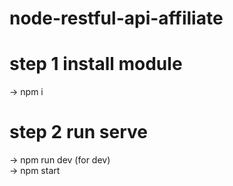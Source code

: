 ﻿# node-restful-api-affiliate
 
 # step 1 install module
   -> npm i

 # step 2 run serve
  -> npm run dev  (for dev)   
  -> npm start
